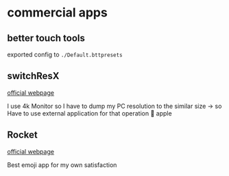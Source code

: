 # commercial apps

## better touch tools
exported config to `./Default.bttpresets`

## switchResX

[official webpage](https://www.madrau.com/)

I use 4k Monitor so I have to dump my PC resolution to the similar size -> so Have to use external application for that operation :facepalm: apple

## Rocket 

[official webpage](https://matthewpalmer.net/rocket/)

Best emoji app for my own satisfaction